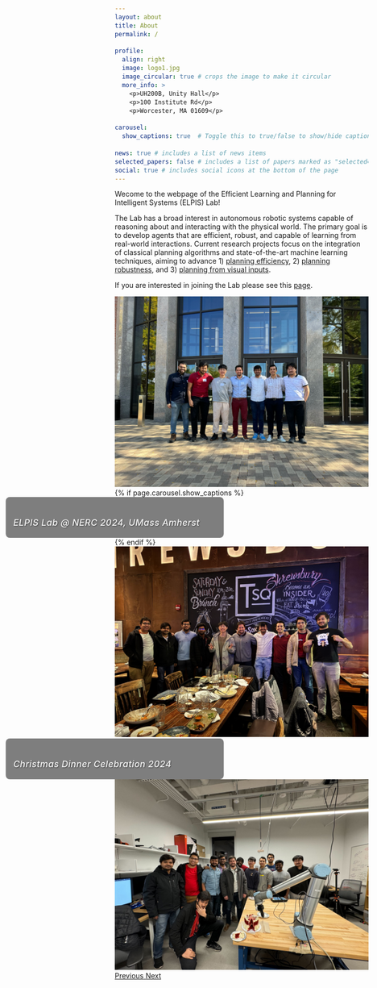 ```yaml
---
layout: about
title: About 
permalink: /

profile:
  align: right 
  image: logo1.jpg
  image_circular: true # crops the image to make it circular
  more_info: >
    <p>UH200B, Unity Hall</p>
    <p>100 Institute Rd</p>
    <p>Worcester, MA 01609</p>

carousel:
  show_captions: true  # Toggle this to true/false to show/hide captions

news: true # includes a list of news items
selected_papers: false # includes a list of papers marked as "selected={true}"
social: true # includes social icons at the bottom of the page
---
```


Wecome to the webpage of the Efficient Learning and Planning for Intelligent Systems (ELPIS) Lab! 

The Lab has a broad interest in autonomous robotic systems capable of reasoning about and interacting with the physical world. The primary goal is to develop agents that are efficient, robust, and capable of learning from real-world interactions. Current research projects focus on the integration of classical planning algorithms and state-of-the-art machine learning techniques, aiming to advance 1) [planning efficiency](/projects/efficiency), 2) [planning robustness](/projects/uncertainty), and 3) [planning from visual inputs](/projects/visual). 

If you are interested in joining the Lab please see this [page](/join). 

<!-- ## Lab Team Photos -->

<div class="container mt-5">
  <div id="carouselExampleControls" class="carousel slide" data-ride="carousel">
    <div class="carousel-inner">
      <div class="carousel-item active">
        <img src="/assets/img/team_pictures/team_photo_1.jpg" class="d-block w-100" alt="Team Photo 1">
        {% if page.carousel.show_captions %}
        <div class="carousel-caption d-none d-md-block">
          <h5>ELPIS Lab @ NERC 2024, UMass Amherst</h5>
        </div>
        {% endif %}
      </div>
      <div class="carousel-item">
        <img src="/assets/img/team_pictures/team_photo_4.png" class="d-block w-100" alt="Team Photo 3">
        <div class="carousel-caption d-none d-md-block">
          <h5>Christmas Dinner Celebration 2024</h5>
        </div>
      </div>
      <div class="carousel-item">
        <img src="/assets/img/team_pictures/team_photo_2.jpg" class="d-block w-100" alt="Team Photo 2">
      </div>
    </div>
    <a class="carousel-control-prev" href="#carouselExampleControls" role="button" data-slide="prev">
      <span class="carousel-control-prev-icon" aria-hidden="true"></span>
      <span class="sr-only">Previous</span>
    </a>
    <a class="carousel-control-next" href="#carouselExampleControls" role="button" data-slide="next">
      <span class="carousel-control-next-icon" aria-hidden="true"></span>
      <span class="sr-only">Next</span>
    </a>
  </div>
</div>

<style>
.carousel {
    max-width: 800px;
    margin: 0 auto;
}
.carousel-item img {
    max-height: 400px;
    object-fit: cover;
}
.carousel-caption {
    background: rgba(0, 0, 0, 0.5);
    padding: 15px;
    border-radius: 8px;
    color: rgba(255, 255, 255, 0.9) !important;
    text-shadow: 1px 1px 2px rgba(0,0,0,0.5); 
    bottom: 20px !important;
    left: 50%;
    transform: translateX(-50%);
    width: 80%;
    max-width: 600px;
}
.carousel-caption h5 {
    color: rgba(255, 255, 255, 0.95) !important;
    font-weight: 500;
    font-size: 1.1rem;
    margin-bottom: 5px;
    letter-spacing: 0.5px;
}
.carousel-caption p {
    color: rgba(255, 255, 255, 0.85) !important;
    margin-bottom: 0;
    font-size: 0.9rem;
}
</style>

<script>
$(document).ready(function(){
    $('.carousel').carousel({
        interval: 3000
    });
});
</script>

